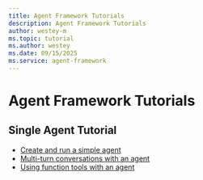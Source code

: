 ```yaml
---
title: Agent Framework Tutorials
description: Agent Framework Tutorials
author: westey-m
ms.topic: tutorial
ms.author: westey
ms.date: 09/15/2025
ms.service: agent-framework
---
```


# Agent Framework Tutorials

## Single Agent Tutorial

- [Create and run a simple agent](./run-agent.md)
- [Multi-turn conversations with an agent](./multi-turn-conversation.md)
- [Using function tools with an agent](./function-tools.md)
